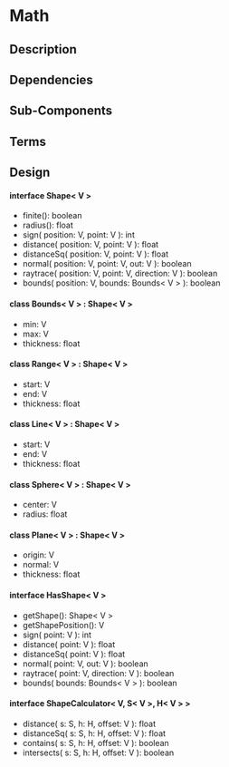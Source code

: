 # Math

## Description

## Dependencies

## Sub-Components

## Terms

## Design

#### interface Shape< V >
- finite(): boolean
- radius(): float
- sign( position: V, point: V ): int
- distance( position: V, point: V ): float
- distanceSq( position: V, point: V ): float
- normal( position: V, point: V, out: V ): boolean
- raytrace( position: V, point: V, direction: V ): boolean
- bounds( position: V, bounds: Bounds< V > ): boolean

#### class Bounds< V > : Shape< V >
- min: V
- max: V
- thickness: float

#### class Range< V > : Shape< V >
- start: V
- end: V
- thickness: float

#### class Line< V > : Shape< V >
- start: V
- end: V
- thickness: float

#### class Sphere< V > : Shape< V >
- center: V
- radius: float

#### class Plane< V > : Shape< V >
- origin: V
- normal: V
- thickness: float

#### interface HasShape< V >
- getShape(): Shape< V >
- getShapePosition(): V
- sign( point: V ): int
- distance( point: V ): float
- distanceSq( point: V ): float
- normal( point: V, out: V ): boolean
- raytrace( point: V, direction: V ): boolean
- bounds( bounds: Bounds< V > ): boolean

#### interface ShapeCalculator< V, S< V >, H< V > >
- distance( s: S, h: H, offset: V ): float
- distanceSq( s: S, h: H, offset: V ): float
- contains( s: S, h: H, offset: V ): boolean
- intersects( s: S, h: H, offset: V ): boolean
